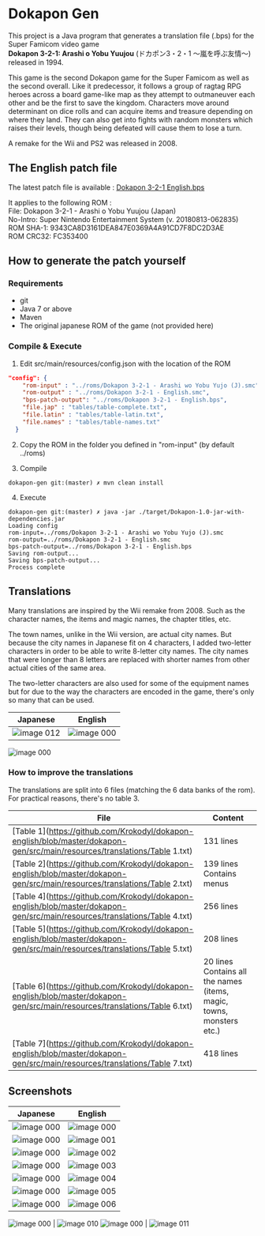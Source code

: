 # Dokapon Gen

This project is a Java program that generates a translation file (.bps) for the Super Famicom video game\
**Dokapon 3-2-1: Arashi o Yobu Yuujou** (ドカポン3・2・1 〜嵐を呼ぶ友情〜) released in 1994.

This game is the second Dokapon game for the Super Famicom as well as the second overall. Like it predecessor, it follows a group of ragtag RPG heroes across a board game-like map as they attempt to outmaneuver each other and be the first to save the kingdom. Characters move around determinant on dice rolls and can acquire items and treasure depending on where they land. They can also get into fights with random monsters which raises their levels, though being defeated will cause them to lose a turn.

A remake for the Wii and PS2 was released in 2008.

## The English patch file

The latest patch file is available : [Dokapon 3-2-1 English.bps](https://github.com/Krokodyl/dokapon-english/blob/master/roms/Dokapon%203-2-1%20-%20English.bps)

It applies to the following ROM :\
File: Dokapon 3-2-1 - Arashi o Yobu Yuujou (Japan)\
No-Intro: Super Nintendo Entertainment System (v. 20180813-062835)\
ROM SHA-1: 9343CA8D3161DEA847E0369A4A91CD7F8DC2D3AE\
ROM CRC32: FC353400

## How to generate the patch yourself

### Requirements
* git
* Java 7 or above
* Maven
* The original japanese ROM of the game (not provided here)

### Compile & Execute

1. Edit src/main/resources/config.json with the location of the ROM
```json
"config": {
    "rom-input" : "../roms/Dokapon 3-2-1 - Arashi wo Yobu Yujo (J).smc",
    "rom-output" : "../roms/Dokapon 3-2-1 - English.smc",
    "bps-patch-output": "../roms/Dokapon 3-2-1 - English.bps",
    "file.jap" : "tables/table-complete.txt",
    "file.latin" : "tables/table-latin.txt",
    "file.names" : "tables/table-names.txt"
  }
```

2. Copy the ROM in the folder you defined in "rom-input" (by default ../roms)

3. Compile
```console
dokapon-gen git:(master) ✗ mvn clean install
```

4. Execute
```console
dokapon-gen git:(master) ✗ java -jar ./target/Dokapon-1.0-jar-with-dependencies.jar
Loading config
rom-input=../roms/Dokapon 3-2-1 - Arashi wo Yobu Yujo (J).smc
rom-output=../roms/Dokapon 3-2-1 - English.smc
bps-patch-output=../roms/Dokapon 3-2-1 - English.bps
Saving rom-output...
Saving bps-patch-output...
Process complete
```

## Translations

Many translations are inspired by the Wii remake from 2008.
Such as the character names, the items and magic names, the chapter titles, etc.

The town names, unlike in the Wii version, are actual city names.
But because the city names in Japanese fit on 4 characters, I added two-letter characters in order to be able to write 8-letter city names.
The city names that were longer than 8 letters are replaced with shorter names from other actual cities of the same area.

The two-letter characters are also used for some of the equipment names but for due to the way the characters are encoded in the game, there's only so many that can be used.

Japanese | English
------------ | -------------
![image 012](/screenshots/japanese/012.png) | ![image 000](/screenshots/english/012.png)
![image 000](/screenshots/english/900.png)

### How to improve the translations

The translations are split into 6 files (matching the 6 data banks of the rom).
For practical reasons, there's no table 3.

File | Content
------------ | -------------
[Table 1](https://github.com/Krokodyl/dokapon-english/blob/master/dokapon-gen/src/main/resources/translations/Table 1.txt) | 131 lines
[Table 2](https://github.com/Krokodyl/dokapon-english/blob/master/dokapon-gen/src/main/resources/translations/Table 2.txt) | 139 lines<br/>Contains menus
[Table 4](https://github.com/Krokodyl/dokapon-english/blob/master/dokapon-gen/src/main/resources/translations/Table 4.txt) | 256 lines
[Table 5](https://github.com/Krokodyl/dokapon-english/blob/master/dokapon-gen/src/main/resources/translations/Table 5.txt) | 208 lines
[Table 6](https://github.com/Krokodyl/dokapon-english/blob/master/dokapon-gen/src/main/resources/translations/Table 6.txt) | 20 lines<br/>Contains all the names (items, magic, towns, monsters etc.)
[Table 7](https://github.com/Krokodyl/dokapon-english/blob/master/dokapon-gen/src/main/resources/translations/Table 7.txt) | 418 lines


## Screenshots
Japanese | English
------------ | -------------
![image 000](/screenshots/japanese/000.png) | ![image 000](/screenshots/english/000.png)
![image 000](/screenshots/japanese/001.png) | ![image 001](/screenshots/english/001.png)
![image 000](/screenshots/japanese/002.png) | ![image 002](/screenshots/english/002.png)
![image 000](/screenshots/japanese/003.png) | ![image 003](/screenshots/english/003.png)
![image 000](/screenshots/japanese/004.png) | ![image 004](/screenshots/english/004.png)
![image 000](/screenshots/japanese/005.png) | ![image 005](/screenshots/english/005.png)
![image 000](/screenshots/japanese/006.png) | ![image 006](/screenshots/english/006.png)

![image 000](/screenshots/japanese/010.png) | ![image 010](/screenshots/english/010.png)
![image 000](/screenshots/japanese/011.png) | ![image 011](/screenshots/english/011.png)
